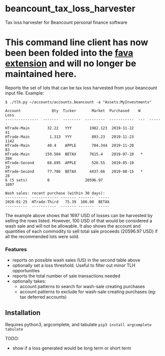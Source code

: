# beancount_tax_loss_harvester
Tax loss harvester for Beancount personal finance software

# This command line client has now been been folded into the [fava extension](https://github.com/redstreet/fava_investor) and will no longer be maintained here.


Reports the set of lots that can be tax loss harvested from your beancount input file.
Example:

```
$ ./tlh.py ~/accounts/accounts.beancount -a "Assets:MyInvestments"

Account              Qty  Ticker       Market  Purchased    W      Loss
---------------  -------  --------  ---------  -----------  ---  ------
HTrade-Main        32.22   YYY        1982.123  2019-11-22           41
HTrade-Main         1.313  YYY         893.23   2019-11-23         1142
HTrade-Main        40.4    APPLE       704.344  2019-11-20           83
HTrade-Main       159.504  BETAX      7615.4    2019-07-10   *      384
HTrade-Second      68.695  APPLE       526.55   2019-05-10           19
HTrade-Second      77.786  BETAX      4437.66   2019-08-15   *       28
6 (5 sets)         0                20596.97                       1697

Wash sales: recent purchase (within 30 days):
----------  ------------ ------- -------  -----
2020-01-25  HTrade-Third   75.39  100.00  BETAX
----------  -----------  ------- -------  -----
```

The example above shows that 1697 USD of losses can be harvested by selling the rows
listed. However, 100 USD of that would be considered a wash sale and will not be
allowable. It also shows the account and quantities of each commodity to sell total sale
proceeds (20596.97 USD) if all the recommended lots were sold.

### Features
- reports on possible wash sales (US) in the second table above
- optionally set a loss threshold. Useful to filter out minor TLH opportunities
- reports the total number of sale transactions needed
- optionally takes:
  - account patterns to search for wash-sale creating purchases
  - account patterns to exclude for wash-sale creating purchases (eg: tax deferred
    accounts)

## Installation
Requires python3, argcomplete, and tabulate
```pip3 install argcomplete tabulate```

TODO:
- show if a loss generated would be long term or short term
